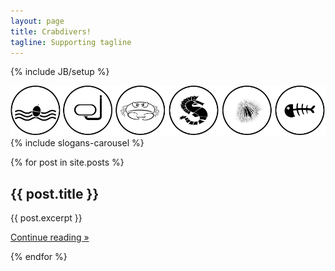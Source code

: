 ```yaml
---
layout: page
title: Crabdivers!
tagline: Supporting tagline
---
```

{% include JB/setup %}

<img src="/images/logo/logo_site_inv.png"/>
{% include slogans-carousel %}



{% for post in site.posts %}
<h2> {{ post.title }} </h2>
<p> {{ post.excerpt }} </p>
<p><a class="btn btn-primary" href="{{ post.url }}" role="button">Continue reading &raquo;</a></p>
{% endfor %}
